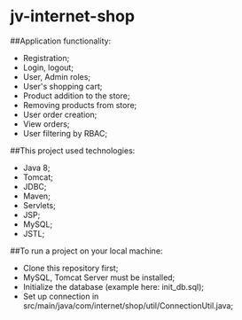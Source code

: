 # jv-internet-shop

##Application functionality:

* Registration;
* Login, logout;
* User, Admin roles;
* User's shopping cart;
* Product addition to the store;
* Removing products from store;
* User order  creation;
* View orders;
* User filtering by RBAC;

##This project used technologies:

* Java 8;
* Tomcat;
* JDBC;
* Maven;
* Servlets;
* JSP;
* MySQL;
* JSTL;


##To run a project on your local machine:
* Clone this repository first;
* MySQL, Tomcat Server must be installed;
* Initialize the database (example here: init_db.sql);
* Set up connection in src/main/java/com/internet/shop/util/ConnectionUtil.java;
